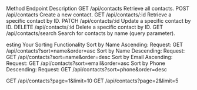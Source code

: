 Method Endpoint Description
GET /api/contacts Retrieve all contacts.
POST /api/contacts Create a new contact.
GET /api/contacts/:id Retrieve a specific contact by ID.
PATCH /api/contacts/:id Update a specific contact by ID.
DELETE /api/contacts/:id Delete a specific contact by ID.
GET /api/contacts/search Search for contacts by name (query parameter).

esting Your Sorting Functionality
Sort by Name Ascending:
Request: GET /api/contacts?sort=name&order=asc
Sort by Name Descending:
Request: GET /api/contacts?sort=name&order=desc
Sort by Email Ascending:
Request: GET /api/contacts?sort=email&order=asc
Sort by Phone Descending:
Request: GET /api/contacts?sort=phone&order=desc

GET /api/contacts?page=1&limit=10
GET /api/contacts?page=2&limit=5
